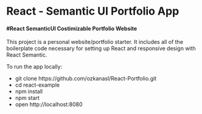 <h1>React - Semantic UI Portfolio App</h1>

<h4>#React SemanticUI Costimizable Portfolio Website</h4>
<p>This project is a personal website/portfolio starter. It includes all of the boilerplate code necessary for setting up React and responsive design with React Semantic.</p>


<p>To run the app locally:</p>
<ul>
   <li>git clone https://github.com/ozkanasl/React-Portfolio.git </li>
   <li>cd react-example</li>
   <li>npm install</li>
   <li>npm start</li>
   <li>open http://localhost:8080</li>
 </ul>
